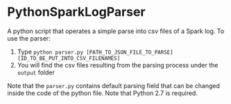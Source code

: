 # PythonSparkLogParser
A python script that operates a simple parse into csv files of a Spark log.
To use the parser:

1. Type ```python parser.py [PATH_TO_JSON_FILE_TO_PARSE] [ID_TO_BE_PUT_INTO_CSV_FILENAMES]```
2. You will find the csv files resulting from the parsing process under the ```output``` folder

Note that the ```parser.py``` contains default parsing field that can be changed inside
the code of the python file.
Note that Python 2.7 is required.
